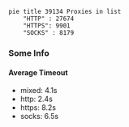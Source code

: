 
```mermaid
pie title 39134 Proxies in list
    "HTTP" : 27674
    "HTTPS": 9901
    "SOCKS" : 8179
```

### Some Info
#### Average Timeout

- mixed: 4.1s
- http: 2.4s
- https: 8.2s
- socks: 6.5s